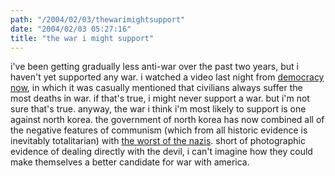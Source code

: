 ```yaml
---
path: "/2004/02/03/thewarimightsupport" 
date: "2004/02/03 05:27:16" 
title: "the war i might support" 
---
```

i've been getting gradually less anti-war over the past two years, but i haven't yet supported any war. i watched a video last night from <a href="http://democracynow.org/">democracy now</a>, in which it was casually mentioned that civilians always suffer the most deaths in war. if that's true, i might never support a war. but i'm not sure that's true. anyway, the war i think i'm most likely to support is one against north korea. the government of north korea has now combined all of the negative features of communism (which from all historic evidence is inevitably totalitarian) with <a href="http://news.bbc.co.uk/1/hi/programmes/this_world/3440771.stm">the worst of the nazis</a>. short of photographic evidence of dealing directly with the devil, i can't imagine how they could make themselves a better candidate for war with america.